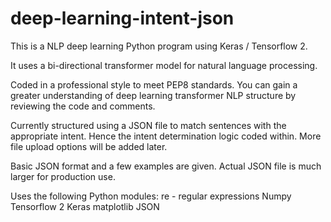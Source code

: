 # deep-learning-intent-json
This is a NLP deep learning Python program using Keras / Tensorflow 2.

It uses a bi-directional transformer model for natural language processing.

Coded in a professional style to meet PEP8 standards. You can gain a 
greater understanding of deep learning transformer NLP structure by reviewing
the code and comments.

Currently structured using a JSON file to match sentences with the 
appropriate intent. Hence the intent determination logic coded within. 
More file upload options will be added later.

Basic JSON format and a few examples are given. Actual JSON file is much 
larger for production use.

Uses the following Python modules:
re - regular expressions
Numpy
Tensorflow 2
Keras
matplotlib
JSON
